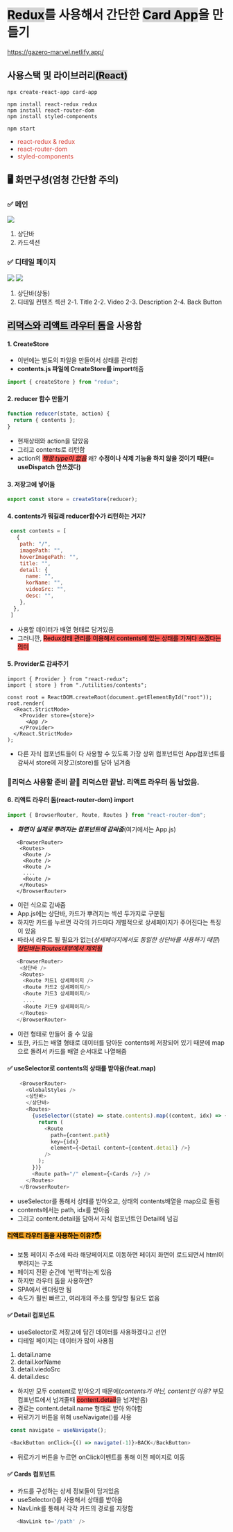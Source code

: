 # <span style='background-color: #d3d3d3; color: #000'>Redux</span>를 사용해서 간단한 <span style='background-color: #d3d3d3; color: #000'>Card App</span>을 만들기

https://gazero-marvel.netlify.app/

## 사용스택 및 라이브러리<span style='background-color: #d3d3d3; color: #000'>(React)</span>
~~~
npx create-react-app card-app

npm install react-redux redux
npm install react-router-dom
npm install styled-components

npm start
~~~
- <span style='color: #d84339'>react-redux & redux</span>
- <span style='color: #d84339'>react-router-dom</span>
- <span style='color: #d84339'>styled-components</span>
## 🖥 화면구성(엄청 간단함 주의)
### ✅ 메인
![](https://velog.velcdn.com/images/gazero_/post/2170d864-5916-4295-8884-ac0656c527c8/image.png)

1. 상단바
2. 카드섹션
### ✅ 디테일 페이지
![](https://velog.velcdn.com/images/gazero_/post/a3b2d2f4-038c-4f4b-b52d-714f257c16ba/image.png)
![](https://velog.velcdn.com/images/gazero_/post/7d7c5f6a-1a0a-44ac-bdb7-aa60fb232037/image.png)

1. 상단바(상동)
2. 디테일 컨텐츠 섹션
 2-1. Title
 2-2. Video
 2-3. Description
 2-4. Back Button
 
## <span style='background-color: #d3d3d3; color: #000'>리덕스와 리액트 라우터 돔</span>을 사용함
#### 1. CreateStore
- 이번에는 별도의 파일을 만들어서 상태를 관리함
- **contents.js 파일에 CreateStore를 import**해줌
~~~js
import { createStore } from "redux";
~~~
#### 2. reducer 함수 만들기
~~~js
function reducer(state, action) {
  return { contents };
}
~~~
- 현재상태와 action을 담았음
- 그리고 contents로 리턴함
- action의 <span style='background-color: #ff5c55; color: #000'>_짝꿍 type이 없음_</span> 왜? **수정이나 삭제 기능을 하지 않을 것이기 때문(= useDispatch 안쓰겠다)**
#### 3. 저장고에 넣어둠
~~~js
export const store = createStore(reducer);
~~~
#### 4. contents가 뭐길래 reducer함수가 리턴하는 거지?
~~~js
 const contents = [ 
   {
    path: "/",
    imagePath: "",
    hoverImagePath: "",
    title: "",
    detail: {
      name: "",
      korName: "",
      videoSrc: "",
      desc: "",
    },
  },
 ]
~~~
- 사용할 데이터가 배열 형태로 담겨있음
- 그러니깐, <span style='background-color: #ff5c55; color: #000'>Redux상태 관리를 이용해서 contents에 있는 상태를 가져다 쓰겠다는 의미</span>
#### 5. Provider로 감싸주기
~~~
import { Provider } from "react-redux";
import { store } from "./utilities/contents";

const root = ReactDOM.createRoot(document.getElementById("root"));
root.render(
  <React.StrictMode>
    <Provider store={store}>
      <App />
    </Provider>
  </React.StrictMode>
);
~~~
- 다른 자식 컴포넌트들이 다 사용할 수 있도록 가장 상위 컴포넌트인 App컴포넌트를 감싸서 store에 저장고(store)를 담아 넘겨줌

### 🌼리덕스 사용할 준비 끝🌼 리덕스만 끝남. 리액트 라우터 돔 남았음.

#### 6. 리액트 라우터 돔(react-router-dom) import
~~~js
import { BrowserRouter, Route, Routes } from "react-router-dom";
~~~
- _**화면이 실제로 뿌려지는 컴포넌트에 감싸줌**_(여기에서는 App.js)
~~~
   <BrowserRouter>
   	<Routes>
     <Route />
     <Route />
     <Route />
     ....
     <Route />
    </Routes>
   </BrowserRouter>
~~~
- 이런 식으로 감싸줌
- App.js에는 상단바, 카드가 뿌려지는 섹션 두가지로 구분됨
- 하지만 카드를 누르면 각각의 카드마다 개별적으로 상세페이지가 주어진다는 특징이 있음
- 따라서 라우트 될 필요가 없는(_상세페이지에서도 동일한 상단바를 사용하기 때문_) <span style='background-color: #ff5c55; color: #000'>_상단바는 Routes내부에서 제외됨_</span>
~~~js
   <BrowserRouter>
    <상단바 />
   	<Routes>
     <Route 카드1 상세페이지 />
     <Route 카드2 상세페이지/>
     <Route 카드3 상세페이지/>
     ....
     <Route 카드9 상세페이지/>
    </Routes>
   </BrowserRouter>
~~~
- 이런 형태로 만들어 줄 수 있음
- 또한, 카드는 배열 형태로 데이터를 담아둔 contents에 저장되어 있기 때문에 map으로 돌려서 카드를 배열 순서대로 나열해줌
#### ✅ useSelector로 contents의 상태를 받아옴(feat.map)
~~~js
    <BrowserRouter>
      <GlobalStyles />
      <상단바>
      </상단바>
      <Routes>
        {useSelector((state) => state.contents).map((content, idx) => {
          return (
            <Route
              path={content.path}
              key={idx}
              element={<Detail content={content.detail} />}
            />
          );
        })}
        <Route path="/" element={<Cards />} />
      </Routes>
    </BrowserRouter>
~~~
- useSelector를 통해서 상태를 받아오고, 상태의 contents배열을 map으로 돌림
- contents에서는 path, idx를 받아옴
- 그리고 content.detail을 담아서 자식 컴포넌트인 Detail에 넘김

#### <span style='background-color: #f9a828; color: #000'>리액트 라우터 돔을 사용하는 이유?🖐️</span>
- 보통 페이지 주소에 따라 해당페이지로 이동하면 페이지 화면이 로드되면서 html이 뿌려지는 구조
- 페이지 전환 순간에 '번쩍'하는게 있음
- 하지만 라우터 돔을 사용하면?
- SPA에서 렌더링만 됨
- 속도가 훨씬 빠르고, 여러개의 주소를 할당할 필요도 없음

#### ✅ Detail 컴포넌트
- useSelector로 저장고에 담긴 데이터를 사용하겠다고 선언
- 디테일 페이지는 데이터가 많이 사용됨
1. detail.name
2. detail.korName
3. detail.viedoSrc
4. detail.desc
- 하지만 모두 content로 받아오기 때문에(_contents가 아닌, content인 이유?_ 부모 컴포넌트에서 넘겨줄때 <span style='background-color: #ff5c55; color: #000'>content.detail</span>을 넘겨받음)
- 경로는 content.detail.name 형태로 받아 와야함
- 뒤로가기 버튼을 위해 useNavigate()를 사용
~~~js
 const navigate = useNavigate();

 <BackButton onClick={() => navigate(-1)}>BACK</BackButton>
~~~
- 뒤로가기 버튼을 누르면 onClick이벤트를 통해 이전 페이지로 이동

#### ✅ Cards 컴포넌트
- 카드를 구성하는 상세 정보들이 담겨있음
- useSelector()를 사용해서 상태를 받아옴
- NavLink를 통해서 각각 카드의 경로를 지정함
~~~js
   <NavLink to='/path' />
~~~
